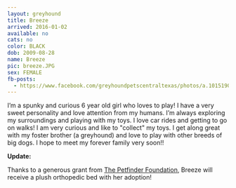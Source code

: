 ```yaml
---
layout: greyhound
title: Breeze
arrived: 2016-01-02
available: no
cats: no
color: BLACK
dob: 2009-08-28
name: Breeze
pic: breeze.JPG
sex: FEMALE
fb-posts:
  - https://www.facebook.com/greyhoundpetscentraltexas/photos/a.10151908156378572.1073741834.100961113571/10154455590218572/?type=3
---
```


I’m a spunky and curious 6 year old girl who loves to play! I have a very sweet personality and love attention from my humans. I’m always exploring my surroundings and playing with my toys. I love car rides and getting to go on walks! I am very curious and like to "collect" my toys. I get along great with my foster brother (a greyhound) and love to play with other breeds of big dogs. I hope to meet my forever family very soon!!

**Update:**

Thanks to a generous grant from [The Petfinder Foundation](http://www.petfinderfoundation.com/), Breeze will receive a plush orthopedic bed with her adoption!
